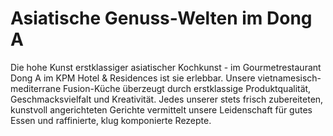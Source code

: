 # Asiatische Genuss-Welten im Dong A
Die hohe Kunst erstklassiger asiatischer Kochkunst - im Gourmetrestaurant Dong A im KPM Hotel & Residences ist sie erlebbar.
Unsere vietnamesisch-mediterrane Fusion-Küche überzeugt durch erstklassige Produktqualität, Geschmacksvielfalt und Kreativität.
Jedes unserer stets frisch zubereiteten, kunstvoll angerichteten Gerichte vermittelt unsere Leidenschaft für gutes Essen und raffinierte, klug komponierte Rezepte.
